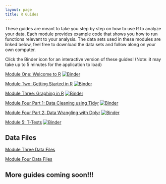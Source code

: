 ```yaml
---
layout: page
title: R Guides
---
```


These guides are meant to take you step by step on how to use R to analyze your data. Each module provides example code that shows you how to run functions relevant to your analysis. The data sets used in these modules are linked below, feel free to download the data sets and follow along on your own computer. 

Click the Binder icon for an interactive version of these guides! (Note: it may take up to 5 minutes for the application to load)



[Module One: Welcome to R](module1/2022-04-06-welcome-to-r.md)
[![Binder](https://mybinder.org/badge_logo.svg)](https://mybinder.org/v2/gh/UNCW-Randall-Library/UNCW-Randall-Library.github.io/master?labpath=Welcome%20to%20R%20(5).ipynb)

[Module Two: Getting Started in R](module2/Module2.md)
[![Binder](https://mybinder.org/badge_logo.svg)](https://mybinder.org/v2/gh/UNCW-Randall-Library/UNCW-Randall-Library.github.io/master?labpath=Getting%20Started%20in%20R%20(5).ipynb)

[Module Three: Graphing in R](module3/Module3.md)
[![Binder](https://mybinder.org/badge_logo.svg)](https://mybinder.org/v2/gh/UNCW-Randall-Library/UNCW-Randall-Library.github.io/master?labpath=Graphing%20in%20R-Interactive.ipynb)

[Module Four Part 1: Data Cleaning using Tidyr](module4/Module4P1.md)
[![Binder](https://mybinder.org/badge_logo.svg)](https://mybinder.org/v2/gh/UNCW-Randall-Library/UNCW-Randall-Library.github.io/master?labpath=Data%20Wrangling%20Part%201%20No%20Output.ipynb)

[Module Four Part 2: Data Wrangling with Dplyr](module4/Module4P2.md)
[![Binder](https://mybinder.org/badge_logo.svg)](https://mybinder.org/v2/gh/UNCW-Randall-Library/UNCW-Randall-Library.github.io/master?labpath=Data%20Wrangling%20Part%202%20(1).ipynb)

[Module 5: T-Tests](module5/module5.md.md)
[![Binder](https://mybinder.org/badge_logo.svg)](https://mybinder.org/v2/gh/UNCW-Randall-Library/UNCW-Randall-Library.github.io/master?labpath=module_5.ipynb)



## **Data Files**
[Module Three Data Files](https://github.com/UNCW-Randall-Library/UNCW-Randall-Library.github.io/blob/a2504a42241c838c88aef12492a7bc0dc85e0c16/module3/Graphing%20with%20R%20Data%20Files%20(2).zip)

[Module Four Data Files](module4/Module-4-Data-Files.zip)


## More guides coming soon!!!
